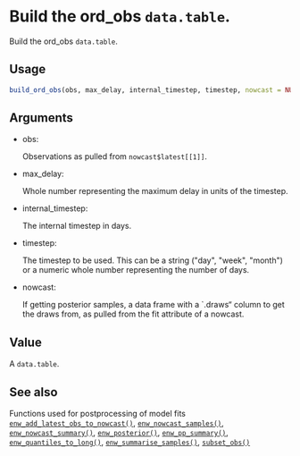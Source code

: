 # Build the ord_obs `data.table`.

Build the ord_obs `data.table`.

## Usage

``` r
build_ord_obs(obs, max_delay, internal_timestep, timestep, nowcast = NULL)
```

## Arguments

- obs:

  Observations as pulled from `nowcast$latest[[1]]`.

- max_delay:

  Whole number representing the maximum delay in units of the timestep.

- internal_timestep:

  The internal timestep in days.

- timestep:

  The timestep to be used. This can be a string ("day", "week", "month")
  or a numeric whole number representing the number of days.

- nowcast:

  If getting posterior samples, a data frame with a \`.draws“ column to
  get the draws from, as pulled from the fit attribute of a nowcast.

## Value

A `data.table`.

## See also

Functions used for postprocessing of model fits
[`enw_add_latest_obs_to_nowcast()`](https://package.epinowcast.org/dev/reference/enw_add_latest_obs_to_nowcast.md),
[`enw_nowcast_samples()`](https://package.epinowcast.org/dev/reference/enw_nowcast_samples.md),
[`enw_nowcast_summary()`](https://package.epinowcast.org/dev/reference/enw_nowcast_summary.md),
[`enw_posterior()`](https://package.epinowcast.org/dev/reference/enw_posterior.md),
[`enw_pp_summary()`](https://package.epinowcast.org/dev/reference/enw_pp_summary.md),
[`enw_quantiles_to_long()`](https://package.epinowcast.org/dev/reference/enw_quantiles_to_long.md),
[`enw_summarise_samples()`](https://package.epinowcast.org/dev/reference/enw_summarise_samples.md),
[`subset_obs()`](https://package.epinowcast.org/dev/reference/subset_obs.md)
